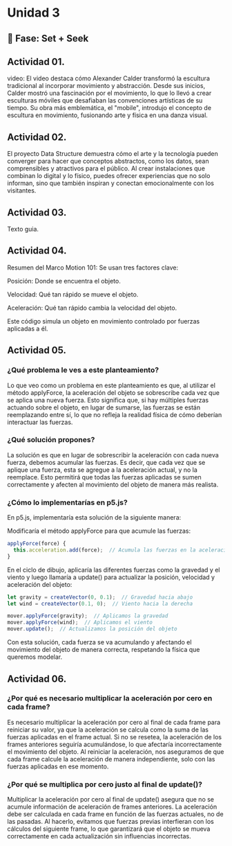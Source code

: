 # Unidad 3

## 🔎 Fase: Set + Seek

## Actividad 01.

video: El video destaca cómo Alexander Calder transformó la escultura tradicional al incorporar movimiento y abstracción. Desde sus inicios, Calder mostró una fascinación por el movimiento, lo que lo llevó a crear esculturas móviles que desafiaban las convenciones artísticas de su tiempo. Su obra más emblemática, el "mobile", introdujo el concepto de escultura en movimiento, fusionando arte y física en una danza visual.

## Actividad 02.

El proyecto Data Structure demuestra cómo el arte y la tecnología pueden converger para hacer que conceptos abstractos, como los datos, sean comprensibles y atractivos para el público. Al crear instalaciones que combinan lo digital y lo físico, puedes ofrecer experiencias que no solo informan, sino que también inspiran y conectan emocionalmente con los visitantes.

## Actividad 03.

Texto guia.

## Actividad 04.

Resumen del Marco Motion 101:
Se usan tres factores clave:

Posición: Donde se encuentra el objeto.

Velocidad: Qué tan rápido se mueve el objeto.

Aceleración: Qué tan rápido cambia la velocidad del objeto.

Este código simula un objeto en movimiento controlado por fuerzas aplicadas a él. 

## Actividad 05.

### ¿Qué problema le ves a este planteamiento?

Lo que veo como un problema en este planteamiento es que, al utilizar el método applyForce, la aceleración del objeto se sobrescribe cada vez que se aplica una nueva fuerza. Esto significa que, si hay múltiples fuerzas actuando sobre el objeto, en lugar de sumarse, las fuerzas se están reemplazando entre sí, lo que no refleja la realidad física de cómo deberían interactuar las fuerzas.

### ¿Qué solución propones?

La solución es que en lugar de sobrescribir la aceleración con cada nueva fuerza, debemos acumular las fuerzas. Es decir, que cada vez que se aplique una fuerza, esta se agregue a la aceleración actual, y no la reemplace. Esto permitirá que todas las fuerzas aplicadas se sumen correctamente y afecten al movimiento del objeto de manera más realista.

### ¿Cómo lo implementarías en p5.js?

En p5.js, implementaría esta solución de la siguiente manera:

Modificaría el método applyForce para que acumule las fuerzas:

```javascript
applyForce(force) {
  this.acceleration.add(force);  // Acumula las fuerzas en la aceleración
}
```
En el ciclo de dibujo, aplicaría las diferentes fuerzas como la gravedad y el viento y luego llamaría a update() para actualizar la posición, velocidad y aceleración del objeto:

```javascript
let gravity = createVector(0, 0.1);  // Gravedad hacia abajo
let wind = createVector(0.1, 0);  // Viento hacia la derecha

mover.applyForce(gravity);  // Aplicamos la gravedad
mover.applyForce(wind);  // Aplicamos el viento
mover.update();  // Actualizamos la posición del objeto
```
Con esta solución, cada fuerza se va acumulando y afectando el movimiento del objeto de manera correcta, respetando la física que queremos modelar.

## Actividad 06.

### ¿Por qué es necesario multiplicar la aceleración por cero en cada frame?

Es necesario multiplicar la aceleración por cero al final de cada frame para reiniciar su valor, ya que la aceleración se calcula como la suma de las fuerzas aplicadas en el frame actual. Si no se resetea, la aceleración de los frames anteriores seguiría acumulándose, lo que afectaría incorrectamente el movimiento del objeto. Al reiniciar la aceleración, nos aseguramos de que cada frame calcule la aceleración de manera independiente, solo con las fuerzas aplicadas en ese momento.

### ¿Por qué se multiplica por cero justo al final de update()?

Multiplicar la aceleración por cero al final de update() asegura que no se acumule información de aceleración de frames anteriores. La aceleración debe ser calculada en cada frame en función de las fuerzas actuales, no de las pasadas. Al hacerlo, evitamos que fuerzas previas interfieran con los cálculos del siguiente frame, lo que garantizará que el objeto se mueva correctamente en cada actualización sin influencias incorrectas.




